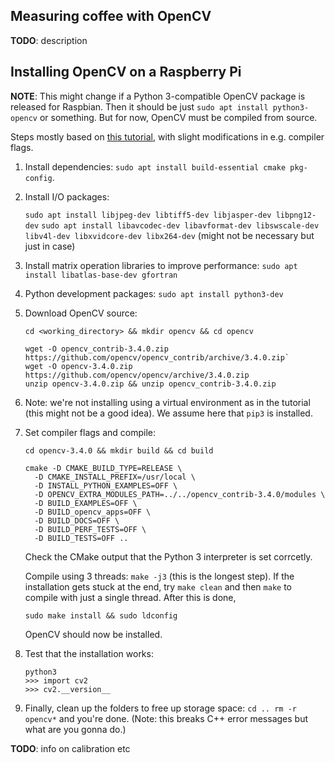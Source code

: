 ## Measuring coffee with OpenCV

**TODO**: description


## Installing OpenCV on a Raspberry Pi

**NOTE**: This might change if a Python 3-compatible OpenCV package is released for Raspbian. Then it should be just `sudo apt install python3-opencv` or something. But for now, OpenCV must be compiled from source.

Steps mostly based on [this tutorial](https://www.pyimagesearch.com/2016/04/18/install-guide-raspberry-pi-3-raspbian-jessie-opencv-3/), with slight modifications in e.g. compiler flags.

1. Install dependencies: `sudo apt install build-essential cmake pkg-config`.
1. Install  I/O packages:

   `sudo apt install libjpeg-dev libtiff5-dev libjasper-dev libpng12-dev`
   `sudo apt install libavcodec-dev libavformat-dev libswscale-dev libv4l-dev libxvidcore-dev libx264-dev` (might not be necessary but just in case)

1. Install matrix operation libraries to improve performance: `sudo apt install libatlas-base-dev gfortran`
1. Python development packages: `sudo apt install python3-dev`
1. Download OpenCV source:

   `cd <working_directory> && mkdir opencv && cd opencv`

   ```
   wget -O opencv_contrib-3.4.0.zip https://github.com/opencv/opencv_contrib/archive/3.4.0.zip`
   wget -O opencv-3.4.0.zip https://github.com/opencv/opencv/archive/3.4.0.zip
   unzip opencv-3.4.0.zip && unzip opencv_contrib-3.4.0.zip
   ```

1. Note: we're not installing using a virtual environment as in the tutorial (this might not be a good idea). We assume here that `pip3` is installed.
1. Set compiler flags and compile:

   `cd opencv-3.4.0 && mkdir build && cd build`

   ```
   cmake -D CMAKE_BUILD_TYPE=RELEASE \
     -D CMAKE_INSTALL_PREFIX=/usr/local \
	 -D INSTALL_PYTHON_EXAMPLES=OFF \
	 -D OPENCV_EXTRA_MODULES_PATH=../../opencv_contrib-3.4.0/modules \
	 -D BUILD_EXAMPLES=OFF \
	 -D BUILD_opencv_apps=OFF \
	 -D BUILD_DOCS=OFF \
	 -D BUILD_PERF_TESTS=OFF \
	 -D BUILD_TESTS=OFF ..
   ```

   Check the CMake output that the Python 3 interpreter is set corrcetly.

   Compile using 3 threads: `make -j3` (this is the longest step). If the installation gets stuck at the end, try `make clean` and then `make` to compile with just a single thread. After this is done,

   `sudo make install && sudo ldconfig`

	OpenCV should now be installed.

1. Test that the installation works:

   ```
   python3
   >>> import cv2
   >>> cv2.__version__
   ```

1. Finally, clean up the folders to free up storage space: `cd .. rm -r opencv*` and you're done. (Note: this breaks C++ error messages but what are you gonna do.)

**TODO**: info on calibration etc
